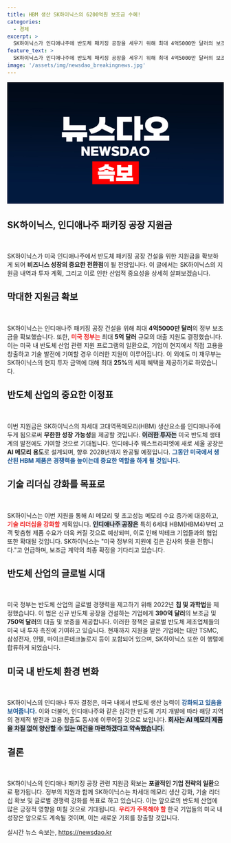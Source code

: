 ```yaml
---
title: HBM 생산 SK하이닉스의 6200억원 보조금 수혜!
categories:
  - 경제
excerpt: >
  SK하이닉스가 인디애나주에 반도체 패키징 공장을 세우기 위해 최대 4억5000만 달러의 보조금과 5억 달러 대출을 확보했습니다. 이로 인해 차세대 AI 메모리 생산 속도가 가속화될 전망입니다.
feature_text: >
  SK하이닉스가 인디애나주에 반도체 패키징 공장을 세우기 위해 최대 4억5000만 달러의 보조금과 5억 달러 대출을 확보했습니다. 이로 인해 차세대 AI 메모리 생산 속도가 가속화될 전망입니다.
image: '/assets/img/newsdao_breakingnews.jpg'
---
```


<p><img src="/assets/img/newsdao_breakingnews.jpg" alt="implanttips 속보" /></p>

<h2 data-ke-size="size26">SK하이닉스, 인디애나주 패키징 공장 지원금</h2>

<p data-ke-size="size16">&nbsp;</p>

<p>SK하이닉스가 미국 인디애나주에서 반도체 패키징 공장 건설을 위한 지원금을 확보하게 되어 <strong>비즈니스 성장의 중요한 전환점</strong>이 될 전망입니다. 이 글에서는 SK하이닉스의 지원금 내역과 투자 계획, 그리고 이로 인한 산업적 중요성을 상세히 살펴보겠습니다.</p>

<h2 data-ke-size="size26">막대한 지원금 확보</h2>

<p data-ke-size="size16">&nbsp;</p>

<p>SK하이닉스는 인디애나주 패키징 공장 건설을 위해 최대 <strong>4억5000만 달러</strong>의 정부 보조금을 확보했습니다. 또한, <b><span style="color: #ee2323;">미국 정부는</span></b> 최대 <strong>5억 달러</strong> 규모의 대출 지원도 결정했습니다. 이는 미국 내 반도체 산업 관련 지원 프로그램의 일환으로, 기업이 현지에서 직접 고용을 창출하고 기술 발전에 기여할 경우 이러한 지원이 이루어집니다. 이 외에도 미 재무부는 SK하이닉스의 현지 투자 금액에 대해 최대 <strong>25%</strong>의 세제 혜택을 제공하기로 하였습니다.</p>

<h2 data-ke-size="size26">반도체 산업의 중요한 이정표</h2>

<p data-ke-size="size16">&nbsp;</p>

<p>이번 지원금은 SK하이닉스의 차세대 고대역폭메모리(HBM) 생산요소를 인디애나주에 두게 됨으로써 <strong>무한한 성장 가능성</strong>을 제공할 것입니다. <b><span style="background-color: #21538527;">이러한 투자는</span></b> 미국 반도체 생태계의 발전에도 기여할 것으로 기대됩니다. 인디애나주 웨스트라피엣에 새로 세울 공장은 <strong>AI 메모리 용도</strong>로 설계되며, 향후 2028년까지 완공될 예정입니다. <b><span style="color: #1a5490;">그동안 미국에서 생산된 HBM 제품은 경쟁력을 높이는데 중요한 역할을 하게 될 것입니다.</span></b></p>

<h2 data-ke-size="size26">기술 리더십 강화를 목표로</h2>

<p data-ke-size="size16">&nbsp;</p>

<p>SK하이닉스는 이번 지원을 통해 AI 메모리 및 초고성능 메모리 수요 증가에 대응하고, <b><span style="color: #ee2323;">기술 리더십을 강화할</span></b> 계획입니다. <b><span style="background-color: #21538527;">인디애나주 공장은</span></b> 특히 6세대 HBM(HBM4)부터 고객 맞춤형 제품 수요가 더욱 커질 것으로 예상되며, 이로 인해 빅테크 기업들과의 협업 또한 확대될 것입니다. SK하이닉스는 "미국 정부의 지원에 깊은 감사의 뜻을 전합니다."고 언급하며, 보조금 계약의 최종 확정을 기다리고 있습니다.</p>

<h2 data-ke-size="size26">반도체 산업의 글로벌 시대</h2>

<p data-ke-size="size16">&nbsp;</p>

<p>미국 정부는 반도체 산업의 글로벌 경쟁력을 제고하기 위해 2022년 <strong>칩 및 과학법</strong>을 제정했습니다. 이 법은 신규 반도체 공장을 건설하는 기업에게 <strong>390억 달러</strong>의 보조금 및 <strong>750억 달러</strong>의 대출 및 보증을 제공합니다. 이러한 정책은 글로벌 반도체 제조업체들의 미국 내 투자 촉진에 기여하고 있습니다. 현재까지 지원을 받은 기업에는 대만 TSMC, 삼성전자, 인텔, 마이크론테크놀로지 등이 포함되어 있으며, SK하이닉스 또한 이 행렬에 합류하게 되었습니다.</p>

<h2 data-ke-size="size26">미국 내 반도체 환경 변화</h2>

<p data-ke-size="size16">&nbsp;</p>

<p>SK하이닉스의 인디애나 투자 결정은, 미국 내에서 반도체 생산 능력이 <b><span style="color: #1a5490;">강화되고 있음을 보여줍니다.</span></b> 이와 더불어, 인디애나주와 같은 심각한 반도체 기지 개발에 따라 해당 지역의 경제적 발전과 고용 창출도 동시에 이루어질 것으로 보입니다. <b><span style="background-color: #21538527;">회사는 AI 메모리 제품을 차질 없이 양산할 수 있는 여건을 마련하겠다고 약속했습니다.</span></b></p>

<h2 data-ke-size="size26">결론</h2>

<p data-ke-size="size16">&nbsp;</p>

<p>SK하이닉스의 인디애나 패키징 공장 관련 지원금 확보는 <strong>포괄적인 기업 전략의 일환</strong>으로 평가됩니다. 정부의 지원과 함께 SK하이닉스는 차세대 메모리 생산 강화, 기술 리더십 확보 및 글로벌 경쟁력 강화를 목표로 하고 있습니다. 이는 앞으로의 반도체 산업에 많은 긍정적 영향을 미칠 것으로 기대됩니다. <b><span style="color: #ee2323;">우리가 주목해야 할</span></b> 한국 기업들의 미국 내 성장은 앞으로도 계속될 것이며, 이는 새로운 기회를 창출할 것입니다.</p>
실시간 뉴스 속보는, <a href="https://newsdao.kr" rel="dofollow">https://newsdao.kr</a>


